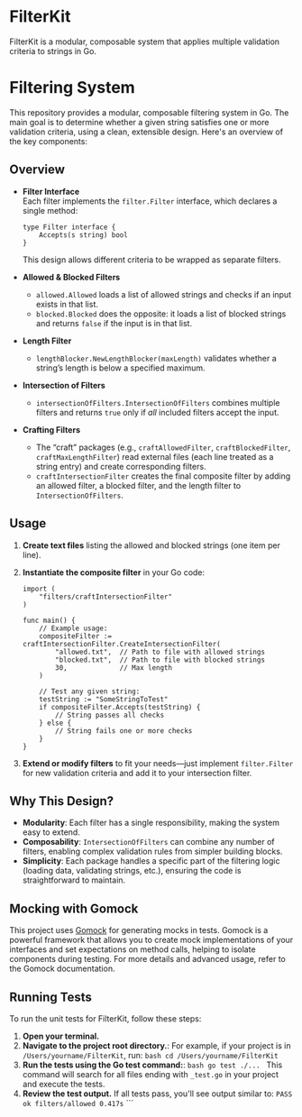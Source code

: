 # FilterKit
 FilterKit is a modular, composable system that applies multiple validation criteria to strings in Go.

# Filtering System

This repository provides a modular, composable filtering system in Go. The main goal is to determine whether a given string satisfies one or more validation criteria, using a clean, extensible design. Here's an overview of the key components:

## Overview

- **Filter Interface**  
  Each filter implements the `filter.Filter` interface, which declares a single method:
  
      type Filter interface {
          Accepts(s string) bool
      }
  
  This design allows different criteria to be wrapped as separate filters.

- **Allowed & Blocked Filters**  
  - `allowed.Allowed` loads a list of allowed strings and checks if an input exists in that list.  
  - `blocked.Blocked` does the opposite: it loads a list of blocked strings and returns `false` if the input is in that list.

- **Length Filter**  
  - `lengthBlocker.NewLengthBlocker(maxLength)` validates whether a string’s length is below a specified maximum.

- **Intersection of Filters**  
  - `intersectionOfFilters.IntersectionOfFilters` combines multiple filters and returns `true` only if _all_ included filters accept the input.

- **Crafting Filters**  
  - The “craft” packages (e.g., `craftAllowedFilter`, `craftBlockedFilter`, `craftMaxLengthFilter`) read external files (each line treated as a string entry) and create corresponding filters.  
  - `craftIntersectionFilter` creates the final composite filter by adding an allowed filter, a blocked filter, and the length filter to `IntersectionOfFilters`.

## Usage

1. **Create text files** listing the allowed and blocked strings (one item per line).  
2. **Instantiate the composite filter** in your Go code:

       import (
           "filters/craftIntersectionFilter"
       )

       func main() {
           // Example usage:
           compositeFilter := craftIntersectionFilter.CreateIntersectionFilter(
               "allowed.txt",  // Path to file with allowed strings
               "blocked.txt",  // Path to file with blocked strings
               30,             // Max length
           )

           // Test any given string:
           testString := "SomeStringToTest"
           if compositeFilter.Accepts(testString) {
               // String passes all checks
           } else {
               // String fails one or more checks
           }
       }

3. **Extend or modify filters** to fit your needs—just implement `filter.Filter` for new validation criteria and add it to your intersection filter.

## Why This Design?

- **Modularity**: Each filter has a single responsibility, making the system easy to extend.  
- **Composability**: `IntersectionOfFilters` can combine any number of filters, enabling complex validation rules from simpler building blocks.  
- **Simplicity**: Each package handles a specific part of the filtering logic (loading data, validating strings, etc.), ensuring the code is straightforward to maintain.

## Mocking with Gomock

This project uses [Gomock](https://github.com/golang/mock) for generating mocks in tests. Gomock is a powerful framework that allows you to create mock implementations of your interfaces and set expectations on method calls, helping to isolate components during testing.
For more details and advanced usage, refer to the Gomock documentation.

## Running Tests 
To run the unit tests for FilterKit, follow these steps: 
1. **Open your terminal.** 
2. **Navigate to the project root directory.**: For example, if your project is in `/Users/yourname/FilterKit`, run: ```bash cd /Users/yourname/FilterKit ``` 
3. **Run the tests using the Go test command:**: ```bash go test ./... ``` This command will search for all files ending with `_test.go` in your project and execute the tests. 
4. **Review the test output.** If all tests pass, you'll see output similar to: ``` PASS ok filters/allowed 0.417s ``` ```
